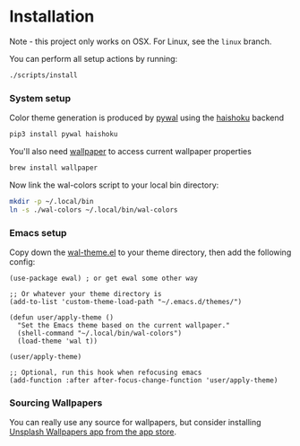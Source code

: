 # Installation

Note - this project only works on OSX. For Linux, see the `linux` branch.

You can perform all setup actions by running:

```bash
./scripts/install
```

### System setup

Color theme generation is produced by [pywal](https://github.com/dylanaraps/pywal) using the [haishoku](https://github.com/LanceGin/haishoku) backend

```bash
pip3 install pywal haishoku
```

You'll also need [wallpaper](https://formulae.brew.sh/formula/wallpaper) to access current wallpaper properties

```bash
brew install wallpaper
```

Now link the wal-colors script to your local bin directory:

```bash
mkdir -p ~/.local/bin
ln -s ./wal-colors ~/.local/bin/wal-colors
```

### Emacs setup

Copy down the [wal-theme.el](./emacs/wal-theme.el) to your theme directory, then add the following config:

```emacs-lisp
(use-package ewal) ; or get ewal some other way

;; Or whatever your theme directory is
(add-to-list 'custom-theme-load-path "~/.emacs.d/themes/")

(defun user/apply-theme ()
  "Set the Emacs theme based on the current wallpaper."
  (shell-command "~/.local/bin/wal-colors")
  (load-theme 'wal t))

(user/apply-theme)

;; Optional, run this hook when refocusing emacs
(add-function :after after-focus-change-function 'user/apply-theme)
```

### Sourcing Wallpapers

You can really use any source for wallpapers, but consider installing [Unsplash Wallpapers app from the app store](https://apps.apple.com/us/app/unsplash-wallpapers/id1284863847?mt=12).
